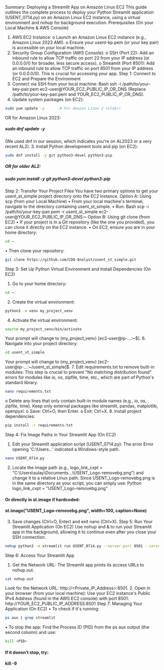 Summary: Deploying a Streamlit App on Amazon Linux EC2
This guide outlines the complete process to deploy your Python Streamlit application (USENT_0714.py) on an Amazon Linux EC2 instance, using a virtual environment and nohup for background execution.
Prerequisites (On your Local Machine & AWS Console)
1.	AWS EC2 Instance:
o	Launch an Amazon Linux EC2 instance (e.g., Amazon Linux 2023 AMI).
o	Ensure your usent-kp.pem (or your key pair) is accessible on your local machine.
2.	Security Group Configuration (AWS Console):
o	SSH (Port 22): Add an inbound rule to allow TCP traffic on port 22 from your IP address (or 0.0.0.0/0 for broader, less secure access).
o	Streamlit (Port 8501): Add an inbound rule to allow TCP traffic on port 8501 from your IP address (or 0.0.0.0/0). This is crucial for accessing your app.
Step 1: Connect to EC2 and Prepare the Environment
1.	Connect via SSH from your local machine:
Bash
ssh -i /path/to/your-key-pair.pem ec2-user@YOUR_EC2_PUBLIC_IP_OR_DNS
(Replace /path/to/your-key-pair.pem and YOUR_EC2_PUBLIC_IP_OR_DNS).
2.	Update system packages (on EC2):
```bash
sudo yum update -y       # For Amazon Linux 2 (older)
```


OR for Amazon Linux 2023:
#####  sudo dnf update -y
(We used dnf in our session, which indicates you're on AL2023 or a very recent AL2).
3.	Install Python development tools and pip (on EC2):
```Bash
sudo dnf install -y git python3-devel python3-pip
```
##### OR for older AL2:
##### sudo yum install -y git python3-devel python3-pip
Step 2: Transfer Your Project Files
You have two primary options to get your usent_st_simple project directory onto the EC2 instance.
Option A: Using scp (from your Local Machine)
•	From your local machine's terminal, navigate to the directory containing usent_st_simple.
•	Run:
Bash
scp -i /path/to/your-key-pair.pem -r usent_st_simple ec2-user@YOUR_EC2_PUBLIC_IP_OR_DNS:~
Option B: Using git clone (from EC2)
•	If your project is in a Git repository (like the one you provided), you can clone it directly on the EC2 instance.
•	On EC2, ensure you are in your home directory:
```Bash
cd ~
```
•	Then clone your repository:

```Bash
git clone https://github.com/CDQ-Analyst/usent_st_simple.git
```
Step 3: Set Up Python Virtual Environment and Install Dependencies (On EC2)
1.	Go to your home directory:
```Bash
cd ~
```
2.	Create the virtual environment:

```Bash
python3 -m venv my_project_venv
```
4.	Activate the virtual environment:

```Bash
source my_project_venv/bin/activate
```

Your prompt will change to (my_project_venv) [ec2-user@ip-...:~$].
6.	Navigate into your project directory:

```Bash
cd usent_st_simple
```
Your prompt will change to (my_project_venv) [ec2-user@ip-...:~/usent_st_simple]$.
7.	Edit requirements.txt to remove built-in modules:
This step is crucial to prevent "No matching distribution found" errors for modules like io, os, zipfile, time, etc., which are part of Python's standard library.

```Bash
nano requirements.txt
```
o	Delete any lines that only contain built-in module names (e.g., io, os, zipfile, time). Keep only external packages like streamlit, pandas, matplotlib, openpyxl.
o	Save: Ctrl+O, then Enter.
o	Exit: Ctrl+X.
8.	Install project dependencies:

```Bash
pip install -r requirements.txt
```
Step 4: Fix Image Paths in Your Streamlit App (On EC2)
1.	Edit your Streamlit application script (USENT_0714.py):
The error Error opening 'C:\Users\...' indicated a Windows-style path.

```Bash
nano USENT_0714.py
```
2.	Locate the image path (e.g., logo_link_cxpt = "C:\Users\sulay\Documents\...\USENT_Logo-removebg.png") and change it to a relative Linux path.
Since USENT_Logo-removebg.png is in the same directory as your script, you can simply use:
Python
logo_link_cxpt = "USENT_Logo-removebg.png"
#### Or directly in st.image if hardcoded:
#### st.image("USENT_Logo-removebg.png", width=100, caption=None)
3.	Save changes (Ctrl+O, Enter) and exit nano (Ctrl+X).
Step 5: Run Your Streamlit Application (On EC2)
Use nohup and & to run your Streamlit app in the background, allowing it to continue even after you close your SSH connection.

```Bash
nohup python3 -m streamlit run USENT_0714.py --server.port 8501 --server.enableCORS false --server.enableXsrfProtection false &
```
Step 6: Access Your Streamlit App
1.	Get the Network URL:
The Streamlit app prints its access URLs to nohup.out.

```Bash
cat nohup.out
```
Look for the Network URL: http://<Private_IP_Address>:8501.
2.	Open in your browser (from your local machine):
Use your EC2 instance's Public IPv4 Address (found in the AWS EC2 console) with port 8501:
http://YOUR_EC2_PUBLIC_IP_ADDRESS:8501
Step 7: Managing Your Application (On EC2)
•	To check if it's running:

```Bash
ps aux | grep streamlit
```
•	To stop the app:
Find the Process ID (PID) from the ps aux output (the second column) and use:

```Bash
kill <PID>
```
#### If it doesn't stop, try:
#### kill -9 <PID>
